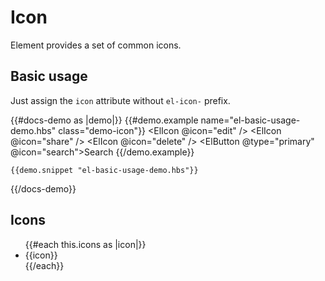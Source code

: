 <!-- markdownlint-disable MD033 -->

# Icon

Element provides a set of common icons.

## Basic usage

Just assign the `icon` attribute without `el-icon-` prefix.

{{#docs-demo as |demo|}}
    {{#demo.example name="el-basic-usage-demo.hbs" class="demo-icon"}}
        <ElIcon @icon="edit" />
        <ElIcon @icon="share" />
        <ElIcon @icon="delete" />
        <ElButton @type="primary" @icon="search">Search</ElButton>
    {{/demo.example}}

    {{demo.snippet "el-basic-usage-demo.hbs"}}

{{/docs-demo}}

## Icons

<ul class="icon-list">
    {{#each this.icons as |icon|}}
    <li>
        <span>
            <ElIcon @icon={{icon}} />
            <span class="icon-name">{{icon}}</span>
        </span>
    </li>
    {{/each}}
</ul>
